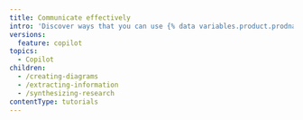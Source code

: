 ```yaml
---
title: Communicate effectively
intro: 'Discover ways that you can use {% data variables.product.prodname_copilot %} to communicate effectively with your team and stakeholders.'
versions:
  feature: copilot
topics:
  - Copilot
children:
  - /creating-diagrams
  - /extracting-information
  - /synthesizing-research
contentType: tutorials
---
```

